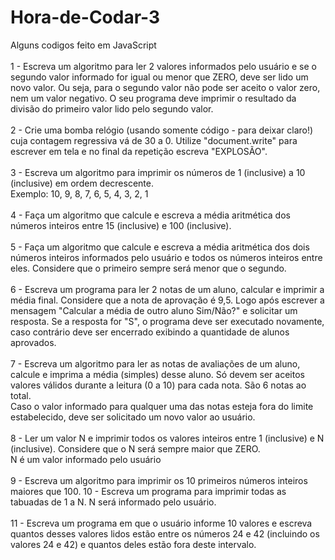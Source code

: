 # Hora-de-Codar-3
Alguns codigos feito em JavaScript<br><br>
1 - Escreva um algoritmo para ler 2 valores informados pelo usuário e se o segundo valor informado for igual ou menor que ZERO, deve ser lido um novo valor. Ou seja, para o segundo valor não pode ser aceito o valor zero, nem um valor negativo.  O seu programa deve imprimir o resultado da divisão do primeiro valor lido pelo segundo valor.<br><br>
2 - Crie uma bomba relógio (usando somente código - para deixar claro!) cuja contagem regressiva vá de 30 a 0. Utilize "document.write" para escrever em tela e no final da repetição escreva "EXPLOSÃO".<br><br>
3 - Escreva um algoritmo para imprimir os números de 1 (inclusive) a 10 (inclusive) em ordem decrescente.<br>
Exemplo: 10, 9, 8, 7, 6, 5, 4, 3, 2, 1<br><br>
4 - Faça um algoritmo que calcule e escreva a média aritmética dos números inteiros entre 15 (inclusive) e 100 (inclusive).<br><br>
5 - Faça um algoritmo que calcule e escreva a média aritmética dos dois números inteiros informados pelo usuário e todos os números inteiros entre eles. Considere que o primeiro sempre será menor que o segundo.<br><br>
6 - Escreva um programa para ler 2 notas de um aluno, calcular e imprimir a média final. Considere que a nota de aprovação é 9,5. Logo após escrever a mensagem "Calcular a média de outro aluno Sim/Não?" e solicitar um resposta. Se a resposta for "S", o programa deve ser executado novamente, caso contrário deve ser encerrado exibindo a quantidade de alunos aprovados.<br><br>
7 - Escreva um algoritmo para ler as notas de avaliações de um aluno, calcule e imprima a média (simples) desse aluno. Só devem ser aceitos valores válidos durante a leitura (0 a 10) para cada nota. São 6 notas ao total.<br>
Caso o valor informado para qualquer uma das notas esteja fora do limite estabelecido, deve ser solicitado um novo valor ao usuário. <br><br>
8 - Ler um valor N e imprimir todos os valores inteiros entre 1 (inclusive) e N (inclusive).
Considere que o N será sempre maior que ZERO.<br>
N  é um valor informado pelo usuário<br><br>
9 - Escreva um algoritmo para imprimir os 10 primeiros números inteiros maiores que 100.
10 - Escreva um programa para imprimir todas as tabuadas de 1 a N. N será informado pelo usuário.<br><br>
11 - Escreva um programa em que o usuário informe 10 valores e escreva quantos desses valores lidos estão entre os números 24 e 42 (incluindo os valores 24 e 42) e quantos deles estão fora deste intervalo.
